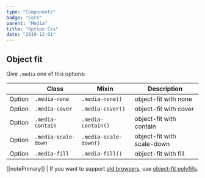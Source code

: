 ```yaml
---
type: "Components"
badge: "Core"
parent: "Media"
title: "Option Css"
date: "2019-12-01"
---
```


## Object fit

Give `.media` one of this options:

<div class="table-scroll">

|                         | Class                                     | Mixin                       | Description                   |
| ----------------------- | ----------------------------------------- | ----------------------------- | ----------------------------- |
| Option                  | `.media-none`                 | `.media-none()`        | object-fit with none            |
| Option                  | `.media-cover`                 | `.media-cover()`        | object-fit with cover            |
| Option                  | `.media-contain`                 | `.media-contain()`        | object-fit with contain            |
| Option                  | `.media-scale-down`                 | `.media-scale-down()`        | object-fit with scale-down            |
| Option                  | `.media-fill`                 | `.media-fill()`        | object-fit with fill            |

</div>

<demo>
  <demovanilla src="vanilla/components/media/none">
  </demovanilla>
  <demovanilla src="vanilla/components/media/cover">
  </demovanilla>
  <demovanilla src="vanilla/components/media/contain">
  </demovanilla>
</demo>

[[notePrimary]]
| If you want to support [old browsers](https://caniuse.com/#feat=object-fit), use [object-fit polyfills](https://github.com/fregante/object-fit-images).
